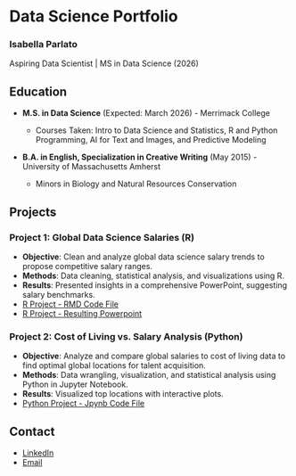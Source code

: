 # Data Science Portfolio
### Isabella Parlato
Aspiring Data Scientist | MS in Data Science (2026)

## Education
- **M.S. in Data Science** (Expected: March 2026) - Merrimack College
  - Courses Taken: Intro to Data Science and Statistics, R and Python Programming, AI for Text and Images, and Predictive Modeling
  
- **B.A. in English, Specialization in Creative Writing** (May 2015) - University of Massachusetts Amherst
  - Minors in Biology and Natural Resources Conservation

## Projects
### Project 1: Global Data Science Salaries (R)
- **Objective**: Clean and analyze global data science salary trends to propose competitive salary ranges.
- **Methods**: Data cleaning, statistical analysis, and visualizations using R.
- **Results**: Presented insights in a comprehensive PowerPoint, suggesting salary benchmarks.
- [R Project - RMD Code File](https://github.com/ParlatoI/portfolio/blob/main/project1_R/isabellaparlato.module05RProject.Rmd)
- [R Project - Resulting Powerpoint](https://github.com/ParlatoI/portfolio/blob/main/project1_R/isabellaparlato.rproject.dse5002.pptx)

### Project 2: Cost of Living vs. Salary Analysis (Python)
- **Objective**: Analyze and compare global salaries to cost of living data to find optimal global locations for talent acquisition.
- **Methods**: Data wrangling, visualization, and statistical analysis using Python in Jupyter Notebook.
- **Results**: Visualized top locations with interactive plots.
- [Python Project - Jpynb Code File](https://github.com/ParlatoI/portfolio/blob/main/Project2_Python/isabellaparlato.module08PythonProject.ipynb)

## Contact
- [LinkedIn](https://www.linkedin.com/in/isabellaparlato)
- [Email](parlatoi@merrimack.edu)
